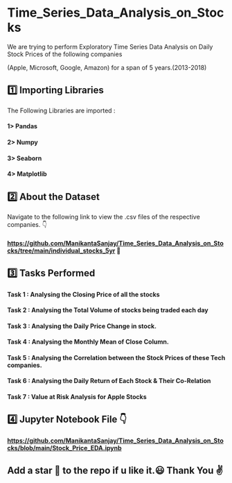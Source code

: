# Time_Series_Data_Analysis_on_Stocks
We are trying to perform Exploratory Time Series Data Analysis on Daily Stock Prices of the following companies

(Apple, Microsoft, Google, Amazon) for a span of 5 years.(2013-2018)
## :one: Importing Libraries
The Following Libraries are imported :

#### 1> Pandas

#### 2> Numpy

#### 3> Seaborn

#### 4> Matplotlib

## :two: About the Dataset

Navigate to the following link to view the .csv files of the respective companies. :point_down:

#### https://github.com/ManikantaSanjay/Time_Series_Data_Analysis_on_Stocks/tree/main/individual_stocks_5yr :link:

## :three: Tasks Performed

#### Task 1 : Analysing the Closing Price of all the stocks

#### Task 2 : Analysing the Total Volume of stocks being traded each day

#### Task 3 : Analysing the Daily Price Change in stock.

#### Task 4 : Analysing the Monthly Mean of Close Column.

#### Task 5 : Analysing the Correlation between the Stock Prices of these Tech companies. 

#### Task 6 : Analysing the Daily Return of Each Stock & Their Co-Relation

#### Task 7 : Value at Risk Analysis for Apple Stocks

## :four: Jupyter Notebook File :point_down:

#### https://github.com/ManikantaSanjay/Time_Series_Data_Analysis_on_Stocks/blob/main/Stock_Price_EDA.ipynb

## Add a star 🌟 to the repo if u like it.:smiley: Thank You :v:
